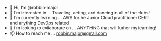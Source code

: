 - 👋 Hi, I’m @robbin-major
- 👀 I’m interested in ... Traveling, acting, and dancing in all of the clubs!
- 🌱 I’m currently learning ... AWS for he Junior Cloud practitioner CERT and anything DevOps related!
- 💞️ I’m looking to collaborate on ... ANYTHING that will futher my learning!
- 📫 How to reach me ... robbin.major@gmail.com

<!---
robbin-major/robbin-major is a ✨ special ✨ repository because its `README.md` (this file) appears on your GitHub profile.
You can click the Preview link to take a look at your changes.
--->
